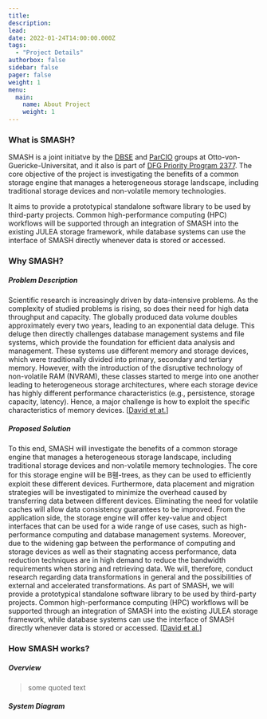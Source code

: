 ```yaml
---
title: 
description: 
lead: 
date: 2022-01-24T14:00:00.000Z
tags:
  - "Project Details"
authorbox: false
sidebar: false
pager: false
weight: 1
menu:
  main:
    name: About Project
    weight: 1
---
```


### What is SMASH?

SMASH is a joint initiatve by the [DBSE](http://google.com) and [ParCIO](http://google.com) groups at Otto-von-Guericke-Universitat, and it also is part of [DFG Priority Program 2377](http://spp2377.uos.de). The core objective of the project is investigating the benefits of a common storage engine that manages a heterogeneous storage landscape, including traditional storage devices and non-volatile memory technologies.

It aims to provide a prototypical standalone software library to be used by third-party projects. Common high-performance computing (HPC) workflows will be supported through an integration of SMASH into the existing JULEA storage framework, while database systems can use the interface of SMASH directly whenever data is stored or accessed.


### Why SMASH?

##### Problem Description

Scientific research is increasingly driven by data-intensive problems. As the complexity of studied problems is rising, so does their need for high data throughput and capacity. The globally produced data volume doubles approximately every two years, leading to an exponential data deluge. This deluge then directly challenges database management systems and file systems, which provide the foundation for efficient data analysis and management. These systems use different memory and storage devices, which were traditionally divided into primary, secondary and tertiary memory. However, with the introduction of the disruptive technology of non-volatile RAM (NVRAM), these classes started to merge into one another leading to heterogeneous storage architectures, where each storage device has highly different performance characteristics (e.g., persistence, storage capacity, latency). Hence, a major challenge is how to exploit the specific characteristics of memory devices. [[David et at.](http://google.com)]

##### Proposed Solution
To this end, SMASH will investigate the benefits of a common storage engine that manages a heterogeneous storage landscape, including traditional storage devices and non-volatile memory technologies. The core for this storage engine will be B휀-trees, as they can be used to efficiently exploit these different devices. Furthermore, data placement and migration strategies will be investigated to minimize the overhead caused by transferring data between different devices. Eliminating the need for volatile caches will allow data consistency guarantees to be improved. From the application side, the storage engine will offer key-value and object interfaces that can be used for a wide range of use cases, such as high-performance computing and database management systems. Moreover, due to the widening gap between the performance of computing and storage devices as well as their stagnating access performance, data reduction techniques are in high demand to reduce the bandwidth requirements when storing and retrieving data. We will, therefore, conduct research regarding data transformations in general and the possibilities of external and accelerated transformations. As part of SMASH, we will provide a prototypical standalone software library to be used by third-party projects. Common high-performance computing (HPC) workflows will be supported through an integration of
SMASH into the existing JULEA storage framework, while database systems can use the interface of SMASH directly whenever data is stored or accessed. [[David et al.](http://google.com)]

### How SMASH works?

##### Overview
>some quoted text

##### System Diagram

